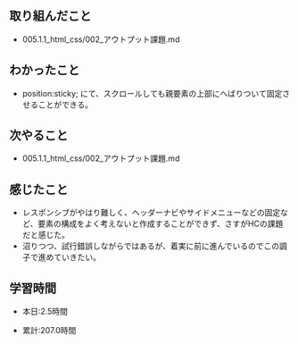 ## 取り組んだこと
- 005.1.1_html_css/002_アウトプット課題.md

 
## わかったこと
- position:sticky; にて、スクロールしても親要素の上部にへばりついて固定させることができる。

## 次やること
- 005.1.1_html_css/002_アウトプット課題.md


## 感じたこと
- レスポンシブがやはり難しく、ヘッダーナビやサイドメニューなどの固定など、要素の構成をよく考えないと作成することができず、さすがHCの課題だと感じた。
- 沼りつつ、試行錯誤しながらではあるが、着実に前に進んでいるのでこの調子で進めていきたい。




## 学習時間
- 本日:2.5時間

- 累計:207.0時間
